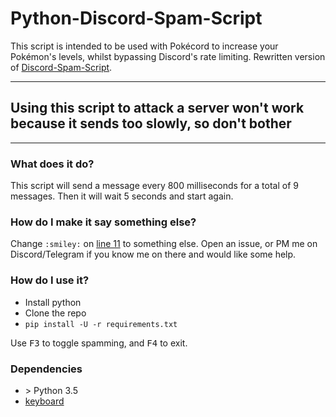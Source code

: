 # Python-Discord-Spam-Script
This script is intended to be used with Pokécord to increase your Pokémon's levels, whilst bypassing Discord's rate limiting.
Rewritten version of [Discord-Spam-Script](https://github.com/Qwerty-Space/Discord-Spam-Script).

---

## Using this script to attack a server won't work because it sends too slowly, so don't bother

---

### What does it do?
This script will send a message every 800 milliseconds for a total of 9 messages.  Then it will wait 5 seconds and start again.  

### How do I make it say something else?
Change `:smiley:` on [line 11](discord_spam_script.py#L11) to something else.  Open an issue, or PM me on Discord/Telegram if you know me on there and would like some help.

### How do I use it?
* Install python
* Clone the repo
* `pip install -U -r requirements.txt`

Use <kbd>F3</kbd> to toggle spamming, and <kbd>F4</kbd> to exit.

### Dependencies
* \> Python 3.5 
* [keyboard](https://github.com/boppreh/keyboard)
